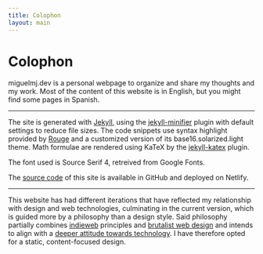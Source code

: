 ```yaml
---
title: Colophon
layout: main
---
```


# Colophon

miguelmj.dev is a personal webpage to organize and share my thoughts and my work. Most of the content of this website is in English, but you might find some pages in Spanish.

***

The site is generated with [Jekyll](https://jekyllrb.com/), using the [jekyll-minifier](https://github.com/digitalsparky/jekyll-minifier) plugin with default settings to reduce file sizes. The code snippets use syntax highlight provided by [Rouge](https://rouge.jneen.net/) and a customized version of its base16.solarized.light theme. Math formulae are rendered using KaTeX by the [jekyll-katex](https://github.com/linjer/jekyll-katex/) plugin.

The font used is Source Serif 4, retreived from Google Fonts.

The [source code](https://github.com/MiguelMJ/miguelmj.github.io) of this site is available in GitHub and deployed on Netlify.

***

This website has had different iterations that have reflected my relationship with design and web technologies, culminating in the current version, which is guided more by a philosophy than a design style. Said philosophy partially combines [indieweb](https://indieweb.org) principles and [brutalist web design](https://brutalist-web.design/) and intends to align with a [deeper attitude towards technology](/codex/on-technology). I have therefore opted for a static, content-focused design.

